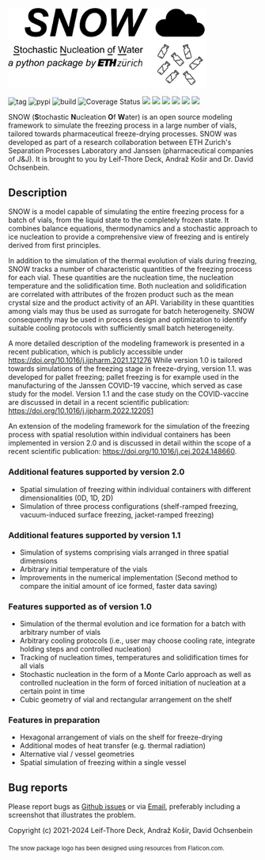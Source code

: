 <img src="https://github.com/SPL-ethz/snow/raw/main/docs_src/_media/snowLogo_v1.png" width="400">

![tag](https://img.shields.io/github/v/tag/SPL-ethz/snow) ![pypi](https://img.shields.io/pypi/v/ethz-snow) ![build](https://img.shields.io/github/workflow/status/SPL-ethz/snow/Python%20package) 
![Coverage Status](https://coveralls.io/repos/github/SPL-ethz/snow/badge.svg?branch=main) ![](https://img.shields.io/github/stars/SPL-ethz/snow?style=social) ![](https://img.shields.io/github/watchers/SPL-ethz/snow?style=social) ![](https://img.shields.io/github/commit-activity/m/SPL-ethz/snow) ![](https://img.shields.io/github/issues-raw/SPL-ethz/snow) ![](https://img.shields.io/pypi/l/ethz-snow) ![](https://img.shields.io/badge/code%20style-black-black)

SNOW (**S**tochastic **N**ucleation **O**f **W**ater) is an open source modeling framework to simulate the freezing process in a large number of vials, tailored towards pharmaceutical freeze-drying processes. SNOW was developed as part of a research collaboration between ETH Zurich's Separation Processes Laboratory and Janssen (pharmaceutical companies of J&J). It is brought to you by Leif-Thore Deck, Andraž Košir and Dr. David Ochsenbein. 

## Description

SNOW is a model capable of simulating the entire freezing process for a batch of vials, from the liquid state to the completely frozen state. It combines balance equations, thermodynamics and a stochastic approach to ice nucleation to provide a comprehensive view of freezing and is entirely derived from first principles. 

In addition to the simulation of the thermal evolution of vials during freezing, SNOW tracks a number of characteristic quantities of the freezing process for each vial. These quantities are the nucleation time, the nucleation temperature and the solidification time. Both nucleation and solidification are correlated with attributes of the frozen product such as the mean crystal size and the product activity of an API. Variability in these quantities among vials may thus be used as surrogate for batch heterogeneity. SNOW consequently may be used in process design and optimization to identify suitable cooling protocols with sufficiently small batch heterogeneity. 

A more detailed description of the modeling framework is presented in a recent publication, which is publicly accessible under https://doi.org/10.1016/j.ijpharm.2021.121276 While version 1.0 is tailored towards simulations of the freezing stage in freeze-drying, version 1.1. was developed for pallet freezing; pallet freezing is for example used in the manufacturing of the Janssen COVID-19 vaccine, which served as case study for the model. Version 1.1 and the case study on the COVID-vaccine are discussed in detail in a recent scientific publication: https://doi.org/10.1016/j.ijpharm.2022.122051

An extension of the modeling framework for the simulation of the freezing process with spatial resolution within individual containers has been implemented in version 2.0 and is discussed in detail within the scope of a recent scientific publication: https://doi.org/10.1016/j.cej.2024.148660.

### Additional features supported by version 2.0
- Spatial simulation of freezing within individual containers with different dimensionalities (0D, 1D, 2D)
- Simulation of three process configurations (shelf-ramped freezing, vacuum-induced surface freezing, jacket-ramped freezing)

### Additional features supported by version 1.1
- Simulation of systems comprising vials arranged in three spatial dimensions
- Arbitrary initial temperature of the vials
- Improvements in the numerical implementation (Second method to compare the initial amount of ice formed, faster data saving)

### Features supported as of version 1.0
- Simulation of the thermal evolution and ice formation for a batch with arbitrary number of vials
- Arbitrary cooling protocols (i.e., user may choose cooling rate, integrate holding steps and controlled nucleation)
- Tracking of nucleation times, temperatures and solidification times for all vials
- Stochastic nucleation in the form of a Monte Carlo approach as well as controlled nucleation in the form of forced initiation of nucleation at a certain point in time
- Cubic geometry of vial and rectangular arrangement on the shelf

### Features in preparation
- Hexagonal arrangement of vials on the shelf for freeze-drying
- Additional modes of heat transfer (e.g. thermal radiation)
- Alternative vial / vessel geometries
- Spatial simulation of freezing within a single vessel

## Bug reports
Please report bugs as [Github issues](https://github.com/SPL-ethz/snow/issues/new?assignees=ltdeck&labels=bug) or via [Email](mailto:deckl@ethz.ch), preferably
including a screenshot that illustrates the problem.

Copyright (c) 2021-2024 Leif-Thore Deck, Andraž Košir, David Ochsenbein 

<sub>The snow package logo has been designed using resources from Flaticon.com.</sub>
